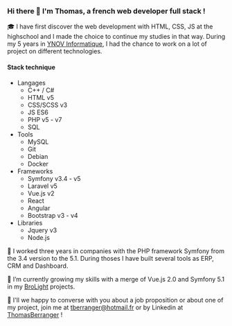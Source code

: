 ### Hi there 👋 I'm Thomas, a french web developer full stack !

🎓 I have first discover the web development with HTML, CSS, JS at the highschool and I made the choice to continue my studies in that way. During my 5 years in [YNOV Informatique](https://www.ynov-paris.com/informatique/), I had the chance to work on a lot of project on different technologies.

#### Stack technique
- Langages
    * C++ / C#
    * HTML v5
    * CSS/SCSS v3
    * JS ES6
    * PHP v5 - v7
    * SQL
- Tools
  * MySQL
  * Git
  * Debian
  * Docker
- Frameworks
  * Symfony v3.4 - v5
  * Laravel v5
  * Vue.js v2
  * React
  * Angular
  * Bootstrap v3 - v4
- Libraries
  * Jquery v3
  * Node.js

🚀 I worked three years in companies with the PHP framework Symfony from the 3.4 version to the 5.1. During thoses I have built several tools as ERP, CRM and Dashboard.

🌱 I’m currently growing my skills with a merge of Vue.js 2.0 and Symfony 5.1 in my [BroLight](https://github.com/ThomasBerranger/BroLight) projects.

💬 I'll we happy to converse with you about a job proposition or about one of my project, join me at tberranger@hotmail.fr or by Linkedin at [ThomasBerranger](https://www.linkedin.com/in/thomas-berranger/) !

<!--ThomasBerranger/ThomasBerranger** is a ✨ _special_ ✨ repository because its `README.md` (this file) appears on your GitHub profile.-->
